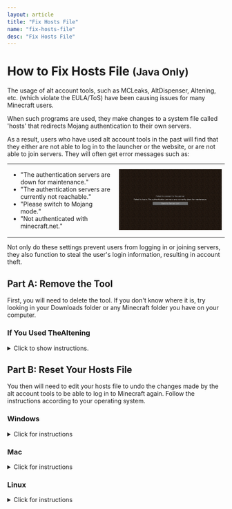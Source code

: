 ```yaml
---
layout: article
title: "Fix Hosts File"
name: "fix-hosts-file"
desc: "Fix Hosts File"
---
```


# How to Fix Hosts File <small>(Java Only)</small>

The usage of alt account tools, such as MCLeaks, AltDispenser, Altening, etc. (which violate the EULA/ToS) have been causing issues for many Minecraft users.

When such programs are used, they make changes to a system file called 'hosts' that redirects Mojang authentication to their own servers.

As a result, users who have used alt account tools in the past will find that they either are not able to log in to the launcher or the website, or are not able to join servers. They will often get error messages such as:

<table>
  <tr>
    <td width="50%">
      <ul>
        <li>"The authentication servers are down for maintenance."</li>
        <li>"The authentication servers are currently not reachable."</li>
        <li>"Please switch to Mojang mode."</li>
        <li>"Not authenticated with minecraft.net."</li>
      </ul>
    </td>
    <td width="50%"><a href="/static/images/help/hosts-file/authentication-maintenance-error.png"><img src="/static/images/help/hosts-file/authentication-maintenance-error.png"></a></td>
  </tr>
</table>
<p></p>
Not only do these settings prevent users from logging in or joining servers, they also function to steal the user's login information, resulting in account theft.

## Part A: Remove the Tool

First, you will need to delete the tool. If you don't know where it is, try looking in your Downloads folder or any Minecraft folder you have on your computer.

### If You Used TheAltening
<details>
  <summary>Click to show instructions.</summary>

{{ "
If you used TheAltening, you need to take extra steps to remove the tool completely:
  
#### Step 1
Press <a href='/static/images/help/hosts-file/windows-key.png'><img src='/static/images/help/hosts-file/windows-key-25.png' class='inline'></a> and type **cmd**.

#### Step 2

Right click **Command Prompt** and click **Run as Adminstrator**.
![](/static/images/help/hosts-file/startmenu-cmd-admin-alt.png)

#### Step 3

In the black window, type `taskkill /IM 'altening.launcher.exe' /F` and press enter. If it tells you that it could not find it, move on to the next step.
![](/static/images/help/hosts-file/cmd-altening-notfound.png)

#### Step 4

Press <a href='/static/images/help/hosts-file/windows-key.png'><img src='/static/images/help/hosts-file/windows-key-25.png' class='inline'></a> and **R** at the same time. Then type `%appdata%` and press enter.
![](/static/images/help/hosts-file/run-appdata.png)

#### Step 5

Find a folder called **'Altening'** and delete it.
![](/static/images/help/hosts-file/appdata-altening.png)
" | markdownify }}
</details>

## Part B: Reset Your Hosts File

You then will need to edit your hosts file to undo the changes made by the alt account tools to be able to log in to Minecraft again. Follow the instructions according to your operating system.

### Windows
<details>
  <summary>Click for instructions</summary>

{{ "
#### Step 1

Press <a href='/static/images/help/hosts-file/windows-key.png'><img src='/static/images/help/hosts-file/windows-key-25.png' class='inline'></a> and **R** at the same time.

#### Step 2

" | markdownify }}

<p>In the Run box, copy and paste the <strong>entire</strong> command:
<code>powershell -command "Start-Process notepad $env:windir\system32\drivers\etc\hosts" -Verb runas</code>
<img src="/static/images/help/hosts-file/run-powershell.png"></p>

{{ "
#### Step 3

A blue window will briefly appear, then a UAC window. Click **Yes** in the UAC window that pops up. A Notepad window should open with text.
![](/static/images/help/hosts-file/win-hosts-initial.png)

#### Step 4

Look for 2 lines that contain the word *'mojang'* and delete those two lines completely.
![](/static/images/help/hosts-file/win-hosts-edited.png)

#### Step 5

Save the notepad file. Make sure Notepad does not ask you where to save the file; if that happens, start over and make sure you type the whole command in #2 above.
![](/static/images/help/hosts-file/win-hosts-file-save.png)

#### Step 6

Try Minecraft again. If it works now, close Notepad.

#### Step 7

Be sure to change your Minecraft password to something strong. Also change your email's password if it is the same as your old Minecraft password. Use a password strength meter (google 'password strength meter') to check your password strength.
  
### Alternate Method <small>(Including Windows 7 users)</small>
  
If the above steps don't work, usually because of the UAC window not popping up in Step #3 above or Windows 7 not having Powershell, the hosts file can be restored manually.
  
#### Step 1

Press <a href='/static/images/help/hosts-file/windows-key.png'><img src='/static/images/help/hosts-file/windows-key-25.png' class='inline'></a> and **R** at the same time.

#### Step 2

In the Run box, type `%systemroot%\system32\drivers\etc` and press Enter.
![](/static/images/help/hosts-file/run-etc.png)

#### Step 3

In the File Explorer window, if nothing shows up, click on **View** on the top, then check the box for **Show Hidden Files**.
![](/static/images/help/hosts-file/etc.png)
![](/static/images/help/hosts-file/show-hidden-files.png)


#### Step 4

Hold down **Ctrl** while dragging the **hosts** file to your desktop.
![](/static/images/help/hosts-file/copy-hosts-desktop.jpg)

#### Step 5

Double-click the hosts file on the desktop and open with Notepad.
![](/static/images/help/hosts-file/openwith-notepad.png)

#### Step 6

Look for 2 lines containing *'mojang'* and delete those two lines completely. Save and close Notepad.
![](/static/images/help/hosts-file/win-hosts-initial.png)

#### Step 7

Look at the icon for the hosts file on your desktop. It should look like a blank sheet of paper. If it looks like a sheet of paper with lines on it, start over and be sure to follow the instructions **exactly as written**.
![](/static/images/help/hosts-file/win-hosts-after-saving.jpg)

#### Step 8

Drag the hosts file back into the 'etc' folder. Click **Replace the file...** then **Continue** in the windows that pop up.
![](/static/images/help/hosts-file/move-back-etc.jpg)
![](/static/images/help/hosts-file/move-back-etc-replace.png)
![](/static/images/help/hosts-file/move-back-etc-uac.png)

#### Step 9

Try Minecraft. If Minecraft now works, delete the hosts file from your desktop. Change your Minecraft password right away. Also change your email's password if it is the same as your Minecraft password. Use a password strength meter (google 'password strength meter') to check your password strength.
" | markdownify }}
</details>

### Mac
<details>
  <summary>Click for instructions</summary>

{{ "
#### Step 1
Open the Terminal:

  * In the Finder, go to Applications > Utilities > Terminal.
  * Or, in the Finder, press **Cmd-Space** to bring up Spotlight search, then type **terminal** and press Enter.
![](/static/images/help/hosts-file/mac-spotlight-terminal.png)

#### Step 2

In the Terminal, type `sudo nano /private/etc/hosts` and press Enter.
![](/static/images/help/hosts-file/mac-terminal-nano.png)

#### Step 3

You will be prompted for your password. Type in your **Mac** password carefully. Nothing will show up as you type your password. Press Enter when you are done.
![](/static/images/help/hosts-file/mac-terminal-nano-password.png)

#### Step 4

The hosts file will appear in the terminal. Use the arrow keys to navigate the file.
![](/static/images/help/hosts-file/mac-terminal-hosts-open.png)

#### Step 5

Go down to the bottom of the file. There should be 2 lines containing *'mojang'*.

#### Step 6

Using the arrow keys and the Backspace key, delete those two lines entirely.
![](/static/images/help/hosts-file/mac-terminal-hosts-edited.png)

#### Step 7

Press **Ctrl-O** (not Cmd-O) then *Enter* to save the file. Leave the terminal window open and try Minecraft again. If Minecraft is still open, close and reopen it.
![](/static/images/help/hosts-file/mac-terminal-hosts-save.png)

#### Step 8

If Minecraft works, close the Terminal window and change your Minecraft password right away. Also change your email's password if it is the same as your Minecraft password. Use a password strength meter (google 'password strength meter') to check your password strength.
" | markdownify }}
</details>

### Linux
<details>
  <summary>Click for instructions</summary>

{{ "
#### Step 1

Open the Terminal:

  * _Ubuntu_: Press Ctrl + Alt + T
  * _Other Debian_: Open the start menu and type 'terminal' in the search bar, then click on Terminal
![](/static/images/help/hosts-file/linux-deb-terminal.png)

#### Step 2

In the terminal, type `sudo nano /etc/hosts` and press Enter.
![](/static/images/help/hosts-file/linux-terminal-nano.png)

#### Step 3

You will be prompted for your password. Type in your **Linux user** password carefully. Nothing will show up as you type your password. Press Enter when you are done.
![](/static/images/help/hosts-file/linux-terminal-nano-password.jpg)

#### Step 4

The hosts file will appear in the terminal. Use the arrow keys to navigate the file.
![](/static/images/help/hosts-file/linux-nano-open.jpg)

#### Step 5

Go down to the bottom of the file. There should be 2 lines containing *'mojang.'*

#### Step 6

Using the arrow keys and the Backspace key, delete those two lines entirely.
![](/static/images/help/hosts-file/linux-nano-edited.jpg)

#### Step 7

Press **Ctrl-O** then **Enter** to save the file. Leave the window open then try Minecraft again. If Minecraft is still open, close and reopen it.
![](/static/images/help/hosts-file/linux-nano-save.jpg)

#### Step 8

If Minecraft works, close the Terminal window and change your Minecraft password right away. Also change your email's password if it is the same as your Minecraft password. Use a password strength meter (google 'password strength meter') to check your password strength.
" | markdownify }}
</details>
